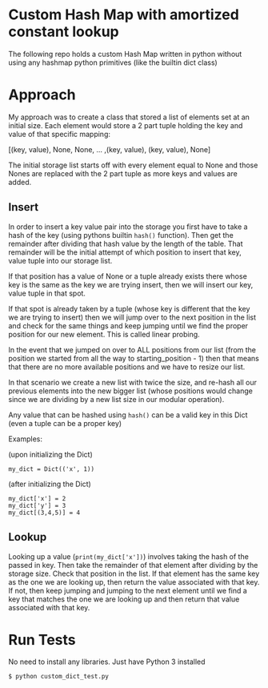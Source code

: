 # Custom Hash Map with amortized constant lookup

The following repo holds a custom Hash Map written in python without using any hashmap python primitives (like the builtin dict class)


# Approach

My approach was to create a class that stored a list of elements set at an initial size. Each element would store a 2 part tuple holding the key and value of that specific mapping: 

[(key, value), None, None, ... ,(key, value), (key, value), None]

The initial storage list starts off with every element equal to None and those Nones are replaced with the 2 part tuple as more keys and values are added.

## Insert

In order to insert a key value pair into the storage you first have to take a hash of the key (using pythons builtin `hash()` function).
Then get the remainder after dividing that hash value by the length of the table. That remainder will be the initial attempt of which position to insert that key, value tuple into our storage list. 

If that position has a value of None or a tuple already exists there whose key is the same as the key we are trying insert, then we will insert our key, value tuple in that spot. 

If that spot is already taken by a tuple (whose key is different that the key we are trying to insert) then we will jump over to the next position in the list and check for the same things and keep jumping until we find the proper position for our new element. This is called linear probing.

In the event that we jumped on over to ALL positions from our list (from the position we started from all the way to starting_position - 1) then that means that there are no more available positions and we have to resize our list.

In that scenario we create a new list with twice the size, and re-hash all our previous elements into the new bigger list (whose positions would change since we are dividing by a new list size in our modular operation).

Any value that can be hashed using `hash()` can be a valid key in this Dict (even a tuple can be a proper key)

Examples:

(upon initializing the Dict)

`my_dict = Dict(('x', 1))`

(after initializing the Dict)

```
my_dict['x'] = 2
my_dict['y'] = 3
my_dict[(3,4,5)] = 4
```
## Lookup

Looking up a value (`print(my_dict['x'])`) involves taking the hash of the passed in key. Then take the remainder of that element after dividing by the storage size. Check that position in the list. If that element has the same key as the one we are looking up, then return the value associated with that key. If not, then keep jumping and jumping to the next element until we find a key that matches the one we are looking up and then return that value associated with that key.

# Run Tests

No need to install any libraries. Just have Python 3 installed

`$ python custom_dict_test.py` 





